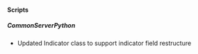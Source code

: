
#### Scripts
##### CommonServerPython
- Updated Indicator class to support indicator field restructure
